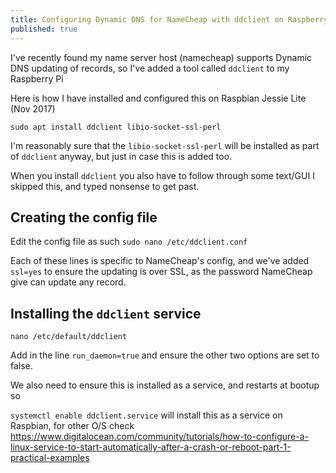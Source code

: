 ```yaml
---
title: Configuring Dynamic DNS for NameCheap with ddclient on Raspberry-Pi
published: true
---
```


I've recently found my name server host (namecheap) supports Dynamic DNS updating of records, so I've added a tool called `ddclient` to my Raspberry Pi

Here is how I have installed and configured this on Raspbian Jessie Lite (Nov 2017)

`sudo apt install ddclient libio-socket-ssl-perl`

I'm reasonably sure that the `libio-socket-ssl-perl` will be installed as part of `ddclient` anyway, but just in case this is added too.

When you install `ddclient` you also have to follow through some text/GUI I skipped this, and typed nonsense to get past.

## Creating the config file

Edit the config file as such `sudo nano /etc/ddclient.conf`

<script src="https://gist.github.com/get-fooby/059718fde16f7bf78f7231927052f59a.js"></script>

Each of these lines is specific to NameCheap's config, and we've added `ssl=yes` to ensure the updating is over SSL, as the password NameCheap give can update any record.

## Installing the `ddclient` service

`nano /etc/default/ddclient`

Add in the line `run_daemon=true` and ensure the other two options are set to false.

We also need to ensure this is installed as a service, and restarts at bootup so 

`systemctl enable ddclient.service` will install this as a service on Raspbian, for other O/S check https://www.digitalocean.com/community/tutorials/how-to-configure-a-linux-service-to-start-automatically-after-a-crash-or-reboot-part-1-practical-examples
